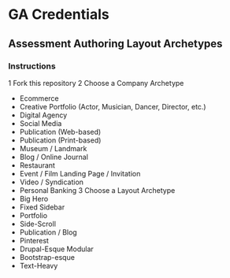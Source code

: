 # GA Credentials
## Assessment Authoring Layout Archetypes

### Instructions

1 Fork this repository
2 Choose a Company Archetype
  * Ecommerce
  * Creative Portfolio (Actor, Musician, Dancer, Director, etc.)
  * Digital Agency
  * Social Media
  * Publication (Web-based)
  * Publication (Print-based)
  * Museum / Landmark
  * Blog / Online Journal
  * Restaurant
  * Event / Film Landing Page / Invitation
  * Video / Syndication
  * Personal Banking
3 Choose a Layout Archetype
  * Big Hero
  * Fixed Sidebar
  * Portfolio
  * Side-Scroll
  * Publication / Blog
  * Pinterest
  * Drupal-Esque Modular
  * Bootstrap-esque
  * Text-Heavy
